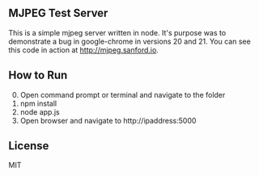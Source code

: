 ## MJPEG Test Server

This is a simple mjpeg server written in node. It's purpose was to demonstrate a bug in google-chrome in versions 20 and 21. You can see this code in action at http://mjpeg.sanford.io.

## How to Run
0. Open command prompt or terminal and navigate to the folder
1. npm install
2. node app.js
3. Open browser and navigate to http://ipaddress:5000

## License

MIT
